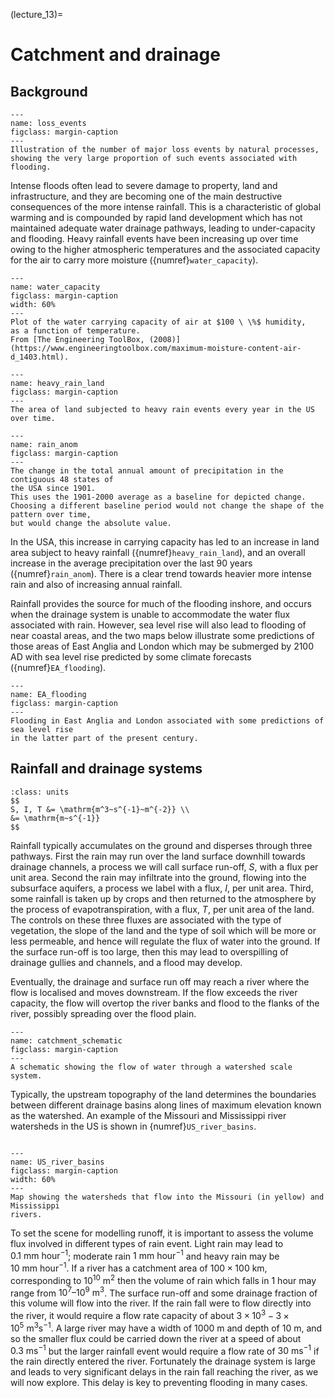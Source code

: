 (lecture_13)=
# Catchment and drainage

## Background

```{figure} ./figures/figure13.1.png
---
name: loss_events
figclass: margin-caption
---
Illustration of the number of major loss events by natural processes,
showing the very large proportion of such events associated with flooding.
```

Intense floods often lead to severe damage to property, land and infrastructure,
and they are becoming one of the main destructive consequences of the more intense
rainfall.
This is a characteristic of global warming and is compounded by rapid land development
which has not maintained adequate water drainage pathways,
leading to under-capacity and flooding.
Heavy rainfall events have been increasing up over time owing to the higher atmospheric
temperatures and the associated capacity for the air to carry more moisture
({numref}`water_capacity`).

```{figure} ./figures/figure13.2.png
---
name: water_capacity
figclass: margin-caption
width: 60%
---
Plot of the water carrying capacity of air at $100 \ \%$ humidity,
as a function of temperature.
From [The Engineering ToolBox, (2008)](https://www.engineeringtoolbox.com/maximum-moisture-content-air-d_1403.html).
```

```{figure} ./figures/figure13.3.png
---
name: heavy_rain_land
figclass: margin-caption
---
The area of land subjected to heavy rain events every year in the US over time.
```

```{figure} ./figures/figure13.4.png
---
name: rain_anom
figclass: margin-caption
---
The change in the total annual amount of precipitation in the contiguous 48 states of
the USA since 1901.
This uses the 1901-2000 average as a baseline for depicted change.
Choosing a different baseline period would not change the shape of the pattern over time,
but would change the absolute value.
```

In the USA, this increase in carrying capacity has led to an increase in land area
subject to heavy rainfall ({numref}`heavy_rain_land`),
and an overall increase in the average precipitation over the last 90 years
({numref}`rain_anom`).
There is a clear trend towards heavier more intense rain and also of increasing annual
rainfall.

Rainfall provides the source for much of the flooding inshore,
and occurs when the drainage system is unable to accommodate the water flux associated
with rain.
However, sea level rise will also lead to flooding of near coastal areas,
and the two maps below illustrate some predictions of those areas of East Anglia and
London which may be submerged by 2100 AD with sea level rise predicted by some climate
forecasts ({numref}`EA_flooding`).

```{figure} ./figures/figure13.5.png
---
name: EA_flooding
figclass: margin-caption
---
Flooding in East Anglia and London associated with some predictions of sea level rise
in the latter part of the present century.
```

## Rainfall and drainage systems

```{margin} Units!
:class: units
$$
S, I, T &= \mathrm{m^3~s^{-1}~m^{-2}} \\
&= \mathrm{m~s^{-1}}
$$
```
Rainfall typically accumulates on the ground and disperses through three pathways.
First the rain may run over the land surface downhill towards drainage channels,
a process we will call surface run-off, $S$, with a flux per unit area.
Second the rain may infiltrate into the ground,
flowing into the subsurface aquifers,
a process we label with a flux, $I$, per unit area.
Third, some rainfall is taken up by crops and then returned to the atmosphere by the
process of evapotranspiration, with a flux, $T$, per unit area of the land.
The controls on these three fluxes are associated with the type of vegetation,
the slope of the land and the type of soil which will be more or less permeable,
and hence will regulate the flux of water into the ground.
If the surface run-off is too large,
then this may lead to overspilling of drainage gullies and channels,
and a flood may develop.

Eventually, the drainage and surface run off may reach a river where the flow is
localised and moves downstream.
If the flow exceeds the river capacity,
the flow will overtop the river banks and flood to the flanks of the river,
possibly spreading over the flood plain.

```{figure} ./figures/figure13.6.png
---
name: catchment_schematic
figclass: margin-caption
---
A schematic showing the flow of water through a watershed scale system.
```

Typically, the upstream topography of the land determines the boundaries between
different drainage basins along lines of maximum elevation known as the watershed.
An example of the Missouri and Mississippi river watersheds in the US is shown in
{numref}`US_river_basins`.

```{figure} ./figures/figure13.7.png

---
name: US_river_basins
figclass: margin-caption
width: 60%
---
Map showing the watersheds that flow into the Missouri (in yellow) and Mississippi
rivers.
```

To set the scene for modelling runoff,
it is important to assess the volume flux involved in different types of rain event.
Light rain may lead to $0.1 \ \mathrm{mm \ hour^{-1}}$;
moderate rain $1 \ \mathrm{mm \ hour^{-1}}$ and heavy rain may be
$10 \ \mathrm{mm \ hour^{-1}}$.
If a river has a catchment area of $100 \times 100 \ \mathrm{km}$,
corresponding to $10^{10} \ \mathrm{m}^2$ then the volume of rain which falls in 1 hour
may range from $10^7 – 10^9 \ \mathrm{m}^3$.
The surface run-off and some drainage fraction of this volume will flow into the river.
If the rain fall were to flow directly into the river,
it would require a flow rate capacity of about
$3 \times 10^3 - 3 \times 10^5 \ \mathrm{m^3s^{-1}}$.
A large river may have a width of $1000 \ \mathrm{m}$ and depth of $10 \ \mathrm{m}$,
and so the smaller flux could be carried down the river at a speed of about
$0.3 \ \mathrm{m s^{-1}}$ but the larger rainfall event would require a flow rate of
$30 \ \mathrm{m s^{-1}}$ if the rain directly entered the river.
Fortunately the drainage system is large and leads to very significant delays in the
rain fall reaching the river, as we will now explore.
This delay is key to preventing flooding in many cases.
